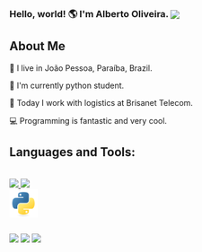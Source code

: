 ### Hello, world! 🌎 I'm Alberto Oliveira.   <img align="center" src="https://media.giphy.com/media/xT9IgG50Fb7Mi0prBC/giphy.gif" width="200"> <div align="center">
## About Me
🌇 I live in João Pessoa, Paraíba, Brazil.
  
🐍 I'm currently python student.
  
🚚 Today I work with logistics at Brisanet Telecom.
  
💻 Programming is fantastic and very cool.

  
## Languages and Tools:
<div style="display: inline_block"><br>
</div>
  <div>
  <a href="https://github.com/albertooliveira7">
  <img height="180em" src="https://github-readme-stats.vercel.app/api?username=albertooliveira7&show_icons=true&theme=tokyonight&include_all_commits=true&count_private=true"/>
  <img height="180em" src="https://github-readme-stats.vercel.app/api/top-langs/?username=albertooliveira7&layout=compact&langs_count=7&theme=tokyonight"/>
</div>
<img align="center" alt="Alberto-Python" height="50" width="50" src="https://raw.githubusercontent.com/devicons/devicon/master/icons/python/python-original.svg">

  
  ##
  
 <div>
  <a href="https://instagram.com/alberto.oliveira7" target="_blank"><img src="https://img.shields.io/badge/-Instagram-%23E4405F?style=for-the-badge&logo=instagram&logoColor=white" target="_blank"></a>
  <a href = "mailto:alberto.wop@gmail.com"><img src="https://img.shields.io/badge/-Gmail-%23333?style=for-the-badge&logo=gmail&logoColor=white" target="_blank"></a>
  <a href="https://www.linkedin.com/in/alberto-oliveira-166aa6124/" target="_blank"><img src="https://img.shields.io/badge/-LinkedIn-%230077B5?style=for-the-badge&logo=linkedin&logoColor=white" target="_blank"></a>  
 </div>
